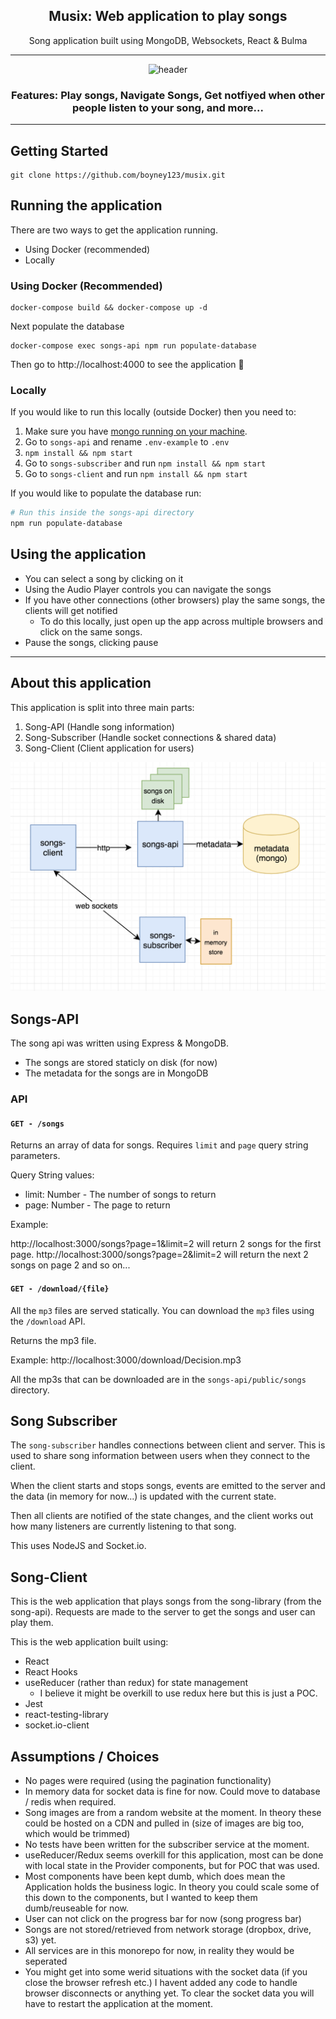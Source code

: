 <div align="center">

<h2>Musix: Web application to play songs</h2>
<p>Song application built using MongoDB, Websockets, React & Bulma</>

  <hr />

<img alt="header" src="./images/demo.png" />

<h3>Features: Play songs, Navigate Songs, Get notfiyed when other people listen to your song, and more...</h3>

</div>

<hr/>

## Getting Started

```
git clone https://github.com/boyney123/musix.git
```

## Running the application

There are two ways to get the application running.

- Using Docker (recommended)
- Locally

### Using Docker (Recommended)

```
docker-compose build && docker-compose up -d
```

Next populate the database

```
docker-compose exec songs-api npm run populate-database
```

Then go to http://localhost:4000 to see the application 🎉

### Locally

If you would like to run this locally (outside Docker) then you need to:

1. Make sure you have [mongo running on your machine](https://docs.mongodb.com/manual/installation/).
2. Go to `songs-api` and rename `.env-example` to `.env`
3. `npm install && npm start`
4. Go to `songs-subscriber` and run `npm install && npm start`
5. Go to `songs-client` and run `npm install && npm start`

If you would like to populate the database run:

```sh
# Run this inside the songs-api directory
npm run populate-database
```

## Using the application

- You can select a song by clicking on it
- Using the Audio Player controls you can navigate the songs
- If you have other connections (other browsers) play the same songs, the clients will get notified
  - To do this locally, just open up the app across multiple browsers and click on the same songs.
- Pause the songs, clicking pause

---

## About this application

This application is split into three main parts:

1. Song-API (Handle song information)
2. Song-Subscriber (Handle socket connections & shared data)
3. Song-Client (Client application for users)

<img alt="header" src="./images/architecture.png" />

## Songs-API

The song api was written using Express & MongoDB.

- The songs are stored staticly on disk (for now)
- The metadata for the songs are in MongoDB

### API

#### `GET - /songs`

Returns an array of data for songs. Requires `limit` and `page` query string parameters.

Query String values:

- limit: Number - The number of songs to return
- page: Number - The page to return

Example:

http://localhost:3000/songs?page=1&limit=2 will return 2 songs for the first page. http://localhost:3000/songs?page=2&limit=2 will return the next 2 songs on page 2 and so on...

#### `GET - /download/{file}`

All the `mp3` files are served statically. You can download the `mp3` files using the `/download` API.

Returns the mp3 file.

Example: http://localhost:3000/download/Decision.mp3

All the mp3s that can be downloaded are in the `songs-api/public/songs` directory.

## Song Subscriber

The `song-subscriber` handles connections between client and server. This is used to share song information between users when they connect to the client.

When the client starts and stops songs, events are emitted to the server and the data (in memory for now...) is updated with the current state.

Then all clients are notified of the state changes, and the client works out how many listeners are currently listening to that song.

This uses NodeJS and Socket.io.

## Song-Client

This is the web application that plays songs from the song-library (from the song-api). Requests are made to the server to get the songs and user can play them.

This is the web application built using:

- React
- React Hooks
- useReducer (rather than redux) for state management
  - I believe it might be overkill to use redux here but this is just a POC.
- Jest
- react-testing-library
- socket.io-client

## Assumptions / Choices

- No pages were required (using the pagination functionality)
- In memory data for socket data is fine for now. Could move to database / redis when required.
- Song images are from a random website at the moment. In theory these could be hosted on a CDN and pulled in (size of images are big too, which would be trimmed)
- No tests have been written for the subscriber service at the moment.
- useReducer/Redux seems overkill for this application, most can be done with local state in the Provider components, but for POC that was used.
- Most components have been kept dumb, which does mean the Application holds the business logic. In theory you could scale some of this down to the components, but I wanted to keep them dumb/reuseable for now.
- User can not click on the progress bar for now (song progress bar)
- Songs are not stored/retrieved from network storage (dropbox, drive, s3) yet.
- All services are in this monorepo for now, in reality they would be seperated
- You might get into some werid situations with the socket data (if you close the browser refresh etc.) I havent added any code to handle browser disconnects or anything yet. To clear the socket data you will have to restart the application at the moment.
